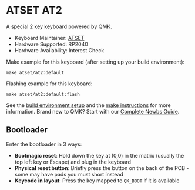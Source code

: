 # ATSET AT2

A special 2 key keyboard powered by QMK.

* Keyboard Maintainer: [ATSET](https://github.com/anubhavd7)
* Hardware Supported: RP2040
* Hardware Availability: Interest Check

Make example for this keyboard (after setting up your build environment):

    make atset/at2:default

Flashing example for this keyboard:

    make atset/at2:default:flash

See the [build environment setup](https://docs.qmk.fm/#/getting_started_build_tools) and the [make instructions](https://docs.qmk.fm/#/getting_started_make_guide) for more information. Brand new to QMK? Start with our [Complete Newbs Guide](https://docs.qmk.fm/#/newbs).

## Bootloader

Enter the bootloader in 3 ways:

* **Bootmagic reset**: Hold down the key at (0,0) in the matrix (usually the top left key or Escape) and plug in the keyboard
* **Physical reset button**: Briefly press the button on the back of the PCB - some may have pads you must short instead
* **Keycode in layout**: Press the key mapped to `QK_BOOT` if it is available
